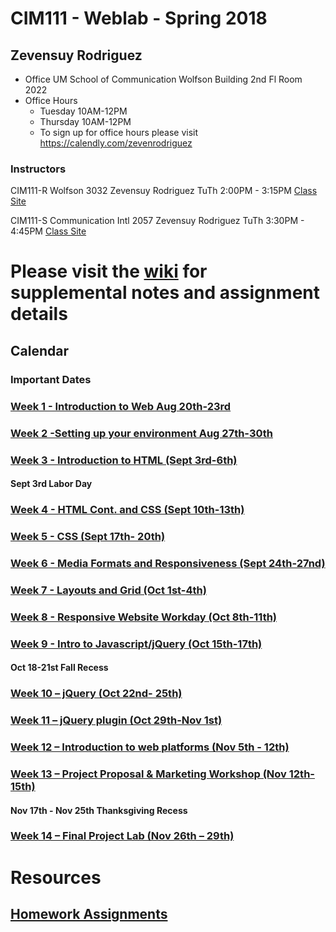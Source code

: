 # CIM111 - Weblab - Spring 2018

## Zevensuy Rodriguez

* Office UM School of Communication Wolfson Building 2nd Fl Room 2022
* Office Hours
  * Tuesday 10AM-12PM
  * Thursday 10AM-12PM
  * To sign up for office hours please visit https://calendly.com/zevenrodriguez 

### Instructors

CIM111-R Wolfson 3032 Zevensuy Rodriguez TuTh 2:00PM - 3:15PM [Class Site](https://github.com/zevenrodriguez/Weblab)

CIM111-S Communication Intl 2057 Zevensuy Rodriguez TuTh 3:30PM - 4:45PM [Class Site](https://github.com/zevenrodriguez/Weblab)

# Please visit the [wiki](https://github.com/UMInteractive/Weblab/wiki) for supplemental notes and assignment details

## Calendar

### Important Dates

### [Week 1 - Introduction to Web Aug 20th-23rd ](https://github.com/UMInteractive/Weblab/wiki/1-Intro-to-the-WWW)

### [Week 2 -Setting up your environment Aug 27th-30th](https://github.com/UMInteractive/Weblab/wiki/Setting-Up-Your-Environment)

### [Week 3 - Introduction to HTML (Sept 3rd-6th)](https://github.com/UMInteractive/Weblab/wiki/2-HTML)

#### Sept 3rd Labor Day

### [Week 4 - HTML Cont. and CSS (Sept 10th-13th)](https://github.com/UMInteractive/Weblab/wiki/3-CSS)

### [Week 5 - CSS (Sept 17th- 20th)](https://github.com/UMInteractive/Weblab/wiki/3-CSS)

### [Week 6 - Media Formats and Responsiveness (Sept 24th-27nd)](https://github.com/UMInteractive/Weblab/wiki/4-Media-Queries)

### [Week 7 - Layouts and Grid (Oct 1st-4th)](https://github.com/UMInteractive/Weblab/wiki/5-Layout)

### [Week 8 - Responsive Website Workday (Oct 8th-11th)]()

### [Week 9 - Intro to Javascript/jQuery (Oct 15th-17th)](https://github.com/UMInteractive/Weblab/wiki/6-Javascript)

#### Oct 18-21st Fall Recess

### [Week 10 – jQuery (Oct 22nd- 25th)](https://github.com/UMInteractive/Weblab/wiki/6-Javascript)

### [Week 11 – jQuery plugin (Oct 29th-Nov 1st)](https://github.com/UMInteractive/Weblab/wiki/7-jQuery-Plugins)

### [Week 12 – Introduction to web platforms (Nov 5th - 12th)]()

### [Week 13 – Project Proposal & Marketing Workshop (Nov 12th-15th)]()

#### Nov 17th - Nov 25th Thanksgiving Recess

### [Week 14 – Final Project Lab (Nov 26th – 29th)]()


# Resources

## [Homework Assignments](https://github.com/UMInteractive/Weblab/wiki/0-Assignments)
